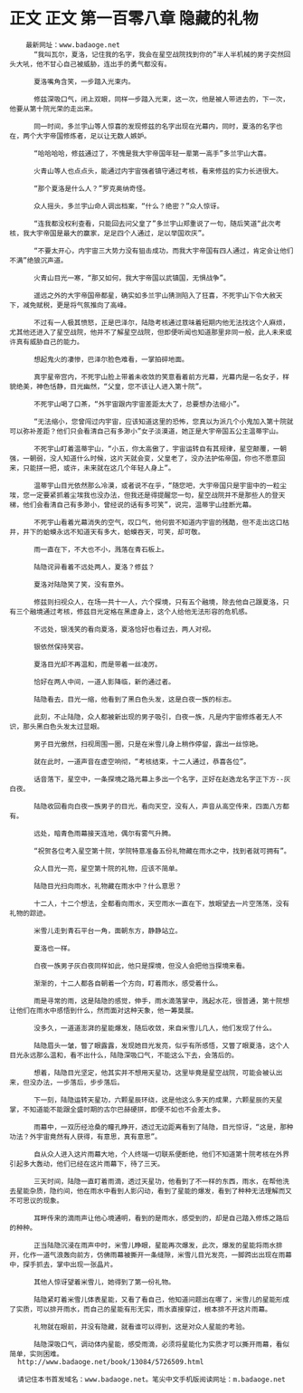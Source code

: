 # 正文 正文 第一百零八章 隐藏的礼物
        最新网址：www.badaoge.net
          “我叫瓦尔，夏洛，记住我的名字，我会在星空战院找到你的”半人半机械的男子突然回头大吼，他不甘心自己被威胁，连出手的勇气都没有。
      
          夏洛嘴角含笑，一步踏入光束内。
      
          修兹深吸口气，闭上双眼，同样一步踏入光束，这一次，他是被人带进去的，下一次，他要从第十院光荣的走出来。
      
          同一时间，多兰宇山等人惊喜的发现修兹的名字出现在光幕内，同时，夏洛的名字也在，两个大宇帝国修炼者，足以让无数人嫉妒。
      
          “哈哈哈哈，修兹通过了，不愧是我大宇帝国年轻一辈第一高手”多兰宇山大喜。
      
          火青山等人也点点头，能通过内宇宙强者镇守通过考核，看来修兹的实力长进很大。
      
          “那个夏洛是什么人？”罗克奥纳奇怪。
      
          众人摇头，多兰宇山命人调出档案，“什么？绝密？”众人惊讶。
      
          “连我都没权利查看，只能回去问父皇了”多兰宇山郑重说了一句，随后笑道“此次考核，我大宇帝国是最大的赢家，足足四个人通过，足以举国欢庆”。
      
          “不要太开心，内宇宙三大势力没有狙击成功，而我大宇帝国有四人通过，肯定会让他们不满”绝狼沉声道。
      
          火青山目光一寒，“那又如何，我大宇帝国以武镇国，无惧战争”。
      
          遥远之外的大宇帝国帝都星，确实如多兰宇山猜测陷入了狂喜，不死宇山下令大赦天下，减免赋税，更是将气氛推向了高峰。
      
          不过有一人极其愤怒，正是巴泽尔，陆隐考核通过意味着短期内他无法找这个人麻烦，尤其他还进入了星空战院，他并不了解星空战院，但即便听闻也知道那里非同一般，此人未来或许真有威胁自己的能力。
      
          想起鬼火的凄惨，巴泽尔脸色难看，一掌拍碎地面。
      
          真宇星帝宫内，不死宇山脸上带着未收敛的笑意看着前方光幕，光幕内是一名女子，样貌绝美，神色恬静，目光幽然，“父皇，您不该让人进入第十院”。
      
          不死宇山喝了口茶，“外宇宙跟内宇宙差距太大了，总要想办法缩小”。
      
          “无法缩小，您曾闯过内宇宙，应该知道这里的恐怖，您真以为派几个小鬼加入第十院就可以弥补差距？他们只会看清自己有多渺小”女子淡漠道，她正是大宇帝国五公主温蒂宇山。
      
          不死宇山盯着温蒂宇山，“小五，你太高傲了，宇宙运转自有其规律，星空颠覆，一朝强，一朝弱，没人知道什么时候，这片天就会变，父皇老了，没办法护佑帝国，你也不愿意回来，只能拼一把，或许，未来就在这几个年轻人身上”。
      
          温蒂宇山目光依然那么冷漠，或者说不在乎，“随您吧，大宇帝国只是宇宙中的一粒尘埃，您一定要紧抓着尘埃我也没办法，但我还是得提醒您一句，星空战院并不是那些人的登天梯，他们会看清自己有多渺小，曾经说的话有多可笑”，说完，温蒂宇山挂断光幕。
      
          不死宇山看着光幕消失的空气，叹口气，他何尝不知道内宇宙的残酷，但不走出这口枯井，井下的蛤蟆永远不知道天有多大，蛤蟆吞天，可笑，却可敬。
      
          雨一直在下，不大也不小，溅落在青石板上。
      
          陆隐诧异看着不远处两人，夏洛？修兹？
      
          夏洛对陆隐笑了笑，没有意外。
      
          修兹则扫视众人，在场一共十一人，六个探境，只有五个融境，除去他自己跟夏洛，只有三个融境通过考核，修兹目光定格在黑虚身上，这个人给他无法形容的危机感。
      
          不远处，银浅笑的看向夏洛，夏洛恰好也看过去，两人对视。
      
          银依然保持笑容。
      
          夏洛目光却不再温和，而是带着一丝凌厉。
      
          恰好在两人中间，一道人影降临，新的通过者。
      
          陆隐看去，目光一缩，他看到了黑白色头发，这是白夜一族的标志。
      
          此刻，不止陆隐，众人都被新出现的男子吸引，白夜一族，凡是内宇宙修炼者无人不识，那头黑白色头发太过显眼。
      
          男子目光傲然，扫视周围一圈，只是在米雪儿身上稍作停留，露出一丝惊艳。
      
          就在此时，一道声音在虚空响彻，“考核结束，十二人通过，恭喜各位”。
      
          话音落下，星空中，一条探境之路光幕上多出一个名字，正好在赵逸龙名字正下方--灰白夜。
      
          陆隐收回看向白夜一族男子的目光，看向天空，没有人，声音从高空传来，四面八方都有。
      
          远处，暗青色雨幕接天连地，偶尔有雾气升腾。
      
          “祝贺各位考入星空第十院，学院特意准备五份礼物藏在雨水之中，找到者就可拥有”。
      
          众人目光一亮，星空第十院的礼物，应该不简单。
      
          陆隐目光扫向雨水，礼物藏在雨水中？什么意思？
      
          十二人，十二个想法，全都看向雨水，天空雨水一直在下，放眼望去一片空荡荡，没有礼物的踪迹。
      
          米雪儿走到青石平台一角，面朝东方，静静站立。
      
          夏洛也一样。
      
          白夜一族男子灰白夜同样如此，他只是探境，但没人会把他当探境来看。
      
          渐渐的，十二人都各自朝着一个方向，盯着雨水，感受着什么。
      
          雨是寻常的雨，这是陆隐的感觉，伸手，雨水滴落掌中，溅起水花，很普通，第十院想让他们在雨水中感悟到什么，然而面对这种天象，他一筹莫展。
      
          没多久，一道道澎湃的星能爆发，随后收敛，来自米雪儿几人，他们发现了什么。
      
          陆隐眉头一皱，瞥了眼露露，发现她目光发亮，似乎有所感悟，又瞥了眼夏洛，这个人目光永远那么温和，看不出什么，陆隐深吸口气，不能这么下去，会落后的。
      
          想着，陆隐目光坚定，他其实并不想用天星功，这里毕竟是星空战院，可能会被认出来，但没办法，一步落后，步步落后。
      
          下一刻，陆隐运转天星功，六颗星辰环绕，这是他这么多天的成果，六颗星辰的天星掌，不知道能不能跟全盛时期的古尔巴赫硬拼，即便不如也不会差太多。
      
          雨幕中，一双历经沧桑的瞳孔睁开，透过无边距离看到了陆隐，目光惊讶，“这是，那种功法？外宇宙竟然有人获得，有意思，真有意思”。
      
          自从众人进入这片雨幕大地，个人终端一切联系便断绝，他们不知道第十院考核在外界引起多大轰动，他们已经在这片雨幕下，待了三天。
      
          三天时间，陆隐一直盯着雨滴，透过天星功，他看到了不一样的东西，雨水，在帮他洗去星能杂质，隐约间，他在雨水中看到人影闪动，看到了星能的爆发，看到了种种无法理解而又不可思议的现象。
      
          耳畔传来的滴雨声让他心境通明，看到的是雨水，感受到的，却是自己踏入修炼之路后的种种。
      
          正当陆隐沉浸在雨声中时，米雪儿睁眼，星能再次爆发，此次，爆发的星能将雨水排开，化作一道气浪轰向前方，仿佛雨幕被撕开一条缝隙，米雪儿目光发亮，一脚跨出出现在雨幕中，探手抓去，掌中出现一张晶片。
      
          其他人惊讶望着米雪儿，她得到了第一份礼物。
      
          陆隐紧盯着米雪儿体表星能，又看了看自己，他知道问题出在哪了，米雪儿的星能形成了实质，可以排开雨水，而自己的星能有形无实，雨水直接穿过，根本排不开这片雨幕。
      
          礼物就在眼前，并没有隐藏，就看谁可以得到，这是对众人星能的考验。
      
          陆隐深吸口气，调动体内星能，感受雨滴，必须将星能化为实质才可以撕开雨幕，看似简单，实则困难。
      http://www.badaoge.net/book/13084/5726509.html
      
      请记住本书首发域名：www.badaoge.net。笔尖中文手机版阅读网址：m.badaoge.net